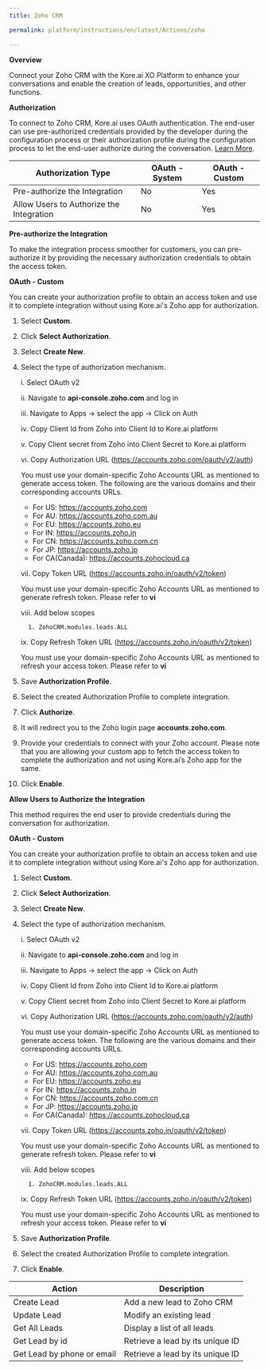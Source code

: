 ```yaml
---
title: Zoho CRM

permalink: platform/instructions/en/latest/Actions/zoho

---
```


<base target="_blank">
<container>

**Overview**

Connect your Zoho CRM with the Kore.ai XO Platform to enhance your conversations and enable the creation of leads, opportunities, and other functions.

</container>

<container>

**Authorization**
 
 
To connect to Zoho CRM, Kore.ai uses OAuth authentication. The end-user can use pre-authorized credentials provided by the developer during the configuration process or their authorization profile during the configuration process to let the end-user authorize during the conversation. [Learn More](https://www.zoho.com/crm/developer/docs/api/v5/).
 

 
 |Authorization Type                      | OAuth - System | OAuth - Custom |
 |----------------------------------------|----------------|----------------|
 |Pre-authorize the Integration           |       No       |       Yes      |
 |Allow Users to Authorize the Integration|       No       |       Yes      |



**Pre-authorize the Integration**
 
 To make the integration process smoother for customers, you can pre-authorize it by providing the necessary authorization credentials to obtain the access token.
 
**OAuth - Custom**
 
 You can create your authorization profile to obtain an access token and use it to complete integration without using Kore.ai's Zoho app for authorization.
 
1. Select **Custom**.
 
2. Click **Select Authorization**.
 
3. Select **Create New**.
 
4. Select the type of authorization mechanism. 
 
    i.  Select OAuth v2
 
   ii.  Navigate to **api-console.zoho.com** and log in 
 
   iii.  Navigate to Apps → select the app → Click on Auth
 
   iv.  Copy Client Id from Zoho into Client Id to Kore.ai platform
 
    v.  Copy Client secret from Zoho into Client Secret to Kore.ai platform
 
   vi.  Copy Authorization URL (https://accounts.zoho.com/oauth/v2/auth)
   
      You must use your domain-specific Zoho Accounts URL as mentioned to generate access token. The following are the various domains and their corresponding accounts URLs.

     - For US: https://accounts.zoho.com
     - For AU: https://accounts.zoho.com.au
     - For EU: https://accounts.zoho.eu
     - For IN: https://accounts.zoho.in
     - For CN: https://accounts.zoho.com.cn
     - For JP: https://accounts.zoho.jp
     - For CA(Canada): https://accounts.zohocloud.ca
 
   vii. Copy Token URL (https://accounts.zoho.in/oauth/v2/token)
   
      You must use your domain-specific Zoho Accounts URL as mentioned to generate refresh token. Please refer to **vi**
 
    viii.  Add below scopes 
 
         1. ZohoCRM.modules.leads.ALL
 
    ix. Copy Refresh Token URL (https://accounts.zoho.in/oauth/v2/token)
   
      You must use your domain-specific Zoho Accounts URL as mentioned to refresh your access token. Please refer to **vi**
 
6. Save **Authorization Profile**.
 
7. Select the created Authorization Profile to complete integration.
 
8. Click **Authorize**.
 
9. It will redirect you to the Zoho login page **accounts.zoho.com**. 
 
10. Provide your credentials to connect with your Zoho account. 
   Please note that you are allowing your custom app to fetch the access token to complete the authorization and not using Kore.ai’s Zoho app for the same.
 
11. Click **Enable**.
 
 
**Allow Users to Authorize the Integration**
 
This method requires the end user to provide credentials during the conversation for authorization.
 
 **OAuth - Custom**
 
 You can create your authorization profile to obtain an access token and use it to complete integration without using Kore.ai's Zoho app for authorization.
 
1. Select **Custom**.
 
2. Click **Select Authorization**.
 
3. Select **Create New**.
 
4. Select the type of authorization mechanism. 
 
    i.  Select OAuth v2
 
   ii.  Navigate to **api-console.zoho.com** and log in 
 
   iii.  Navigate to Apps → select the app → Click on Auth
 
   iv.  Copy Client Id from Zoho into Client Id to Kore.ai platform
 
    v.  Copy Client secret from Zoho into Client Secret to Kore.ai platform
 
    vi.  Copy Authorization URL (https://accounts.zoho.com/oauth/v2/auth)
   
      You must use your domain-specific Zoho Accounts URL as mentioned to generate access token. The following are the various domains and their corresponding accounts URLs.

     - For US: https://accounts.zoho.com
     - For AU: https://accounts.zoho.com.au
     - For EU: https://accounts.zoho.eu
     - For IN: https://accounts.zoho.in
     - For CN: https://accounts.zoho.com.cn
     - For JP: https://accounts.zoho.jp
     - For CA(Canada): https://accounts.zohocloud.ca
 
   vii. Copy Token URL (https://accounts.zoho.in/oauth/v2/token)
   
      You must use your domain-specific Zoho Accounts URL as mentioned to generate refresh token. Please refer to **vi**
 
    viii.  Add below scopes 
 
         1. ZohoCRM.modules.leads.ALL
 
    ix. Copy Refresh Token URL (https://accounts.zoho.in/oauth/v2/token)
   
      You must use your domain-specific Zoho Accounts URL as mentioned to refresh your access token. Please refer to **vi**
 
6. Save **Authorization Profile**.
 
7. Select the created Authorization Profile to complete integration.
 
8. Click **Enable**.


| Action           | Description            |
|------------------|------------------------|
|Create Lead     |Add a new lead to Zoho CRM|
|Update Lead     |Modify an existing lead|
|Get All Leads     |Display a list of all leads|
|Get Lead by id     |Retrieve a lead by its unique ID|
|Get Lead by phone or email     |Retrieve a lead by its unique ID|


</container>
